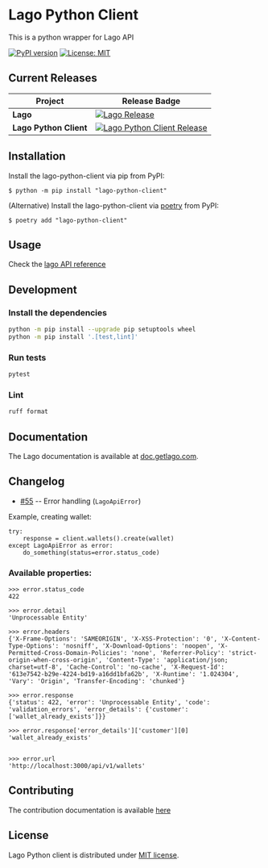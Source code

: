 # Lago Python Client

This is a python wrapper for Lago API

[![PyPI version](https://badge.fury.io/py/lago-python-client.svg)](https://badge.fury.io/py/lago-python-client)
[![License: MIT](https://img.shields.io/badge/License-MIT-blue.svg)](https://spdx.org/licenses/MIT.html)

## Current Releases

| Project                | Release Badge                                                                                                                                               |
| ---------------------- | ----------------------------------------------------------------------------------------------------------------------------------------------------------- |
| **Lago**               | [![Lago Release](https://img.shields.io/github/v/release/getlago/lago)](https://github.com/getlago/lago/releases)                                           |
| **Lago Python Client** | [![Lago Python Client Release](https://img.shields.io/github/v/release/getlago/lago-python-client)](https://github.com/getlago/lago-python-client/releases) |

## Installation

Install the lago-python-client via pip from PyPI:

    $ python -m pip install "lago-python-client"

(Alternative) Install the lago-python-client via [poetry](https://python-poetry.org/) from PyPI:

    $ poetry add "lago-python-client"

## Usage

Check the [lago API reference](https://doc.getlago.com/docs/api/intro)

## Development

### Install the dependencies

```bash
python -m pip install --upgrade pip setuptools wheel
python -m pip install '.[test,lint]'
```

### Run tests

```bash
pytest
```

### Lint

```bash
ruff format
```

## Documentation

The Lago documentation is available at [doc.getlago.com](https://doc.getlago.com/docs/api/intro).

## Changelog

* [#55](https://github.com/getlago/lago-python-client/pull/55) -- Error handling (`LagoApiError`)


Example, creating wallet:

```
try:
    response = client.wallets().create(wallet)
except LagoApiError as error:
    do_something(status=error.status_code)
```
### Available properties:
```
>>> error.status_code
422

>>> error.detail
'Unprocessable Entity'

>>> error.headers
{'X-Frame-Options': 'SAMEORIGIN', 'X-XSS-Protection': '0', 'X-Content-Type-Options': 'nosniff', 'X-Download-Options': 'noopen', 'X-Permitted-Cross-Domain-Policies': 'none', 'Referrer-Policy': 'strict-origin-when-cross-origin', 'Content-Type': 'application/json; charset=utf-8', 'Cache-Control': 'no-cache', 'X-Request-Id': '613e7542-b29e-4224-bd19-a16dd1bfa62b', 'X-Runtime': '1.024304', 'Vary': 'Origin', 'Transfer-Encoding': 'chunked'}

>>> error.response
{'status': 422, 'error': 'Unprocessable Entity', 'code': 'validation_errors', 'error_details': {'customer': ['wallet_already_exists']}}

>>> error.response['error_details']['customer'][0]
'wallet_already_exists'


>>> error.url
'http://localhost:3000/api/v1/wallets'
```


## Contributing

The contribution documentation is available [here](https://github.com/getlago/lago-python-client/blob/main/CONTRIBUTING.md)

## License

Lago Python client is distributed under [MIT license](LICENSE).
